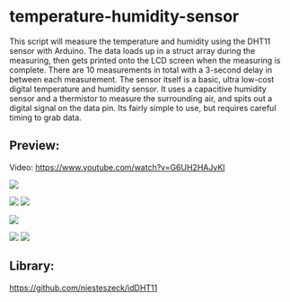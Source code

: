 # temperature-humidity-sensor
This script will measure the temperature and humidity using the DHT11 sensor with Arduino. The data loads up in a struct array during the measuring, then gets printed onto the LCD screen when the measuring is complete. There are 10 measurements in total with a 3-second delay in between each measurement. The sensor itself is a basic, ultra low-cost digital temperature and humidity sensor. It uses a capacitive humidity sensor and a thermistor to measure the surrounding air, and spits out a digital signal on the data pin. Its fairly simple to use, but requires careful timing to grab data.

## Preview:
Video: https://www.youtube.com/watch?v=G6UH2HAJyKI

![](https://i.imgur.com/d9zMDdJ.png)

![](https://i.imgur.com/ILitw69.jpg)
![](https://i.imgur.com/7bcjIxg.jpg)

![](https://i.imgur.com/bAfSiK2.jpg)

![](https://i.imgur.com/QuNvynX.jpg)
![](https://i.imgur.com/ZEEHjHJ.jpg)

## Library:
https://github.com/niesteszeck/idDHT11
